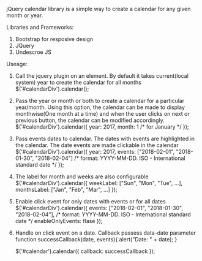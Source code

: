 jQuery calendar library is a simple way to create a calendar for any given month or year.

Libraries and Frameworks:
1. Bootstrap for resposive design
2. JQuery
3. Undescroe JS

Useage:

1.	Call the jquery plugin on an element. By default it takes current(local system) year to create the calendar for all months
	$('#calendarDiv').calendar();

2.	Pass the year or month or both to create a calendar for a particular year/month. Using this option, the calendar can be made to display monthwise(One month at a time) and when the user clicks on next or previous button, the calendar can be modified accordingly.
	$('#calendarDiv').calendar({
		year: 2017,
		month: 1	/* for January */
	});

3.	Pass events dates to calendar. The dates with events are highlighted in the calendar. The date events are made clickable in the calendar
	$('#calendarDiv').calendar({
		year: 2017,
		events: ["2018-02-01", "2018-01-30", "2018-02-04"]	/* format: YYYY-MM-DD. ISO - International standard date */
	});

4.	The label for month and weeks are also configurable
	$('#calendarDiv').calendar({
		weekLabel: ["Sun", "Mon", "Tue", ...],
		monthsLabel: ["Jan", "Feb", "Mar", ...]
	});

5.	Enable click event for only dates with events or for all dates
	$('#calendarDiv').calendar({
		events: ["2018-02-01", "2018-01-30", "2018-02-04"],	/* format: YYYY-MM-DD. ISO - International standard date */
		enableOnlyEvents: flase
	});
	
6.	Handle on click event on a date. Callback passess data-date parameter
	function successCallback(date, events){
        alert("Date: " + date);
    }

	$('#calendar').calendar({
        callback: successCallback
    });
